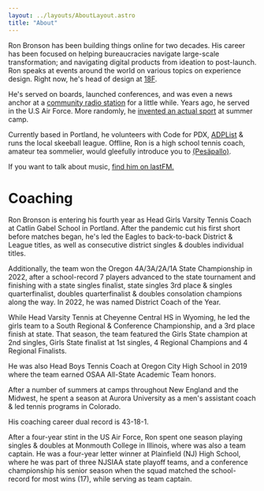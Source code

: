 ```yaml
---
layout: ../layouts/AboutLayout.astro
title: "About"
---
```



Ron Bronson has been building things online for two decades. His career has been focused on helping bureaucracies navigate large-scale transformation; and navigating digital products from ideation to post-launch. Ron speaks at events around the world on various topics on experience design. Right now, he's head of design at [18F](http://18f.gsa.gov/).

He's served on boards, launched conferences, and was even a news anchor at a [community radio station](https://www.podchaser.com/podcasts/daily-local-news-wfhb-492801) for a little while. Years ago, he served in the U.S Air Force. More randomly, he [invented an actual sport](https://en.wikipedia.org/wiki/Tennis_polo) at summer camp.

Currently based in Portland, he volunteers with Code for PDX, [ADPList](https://adplist.org/mentors/ron-bronson) & runs the local skeeball league. Offline, Ron is a high school tennis coach, amateur tea sommelier, would gleefully introduce you to [(Pesäpallo)](https://www.superpesis.fi/uutiset/yhdysvaltalainen-ron-bronson-toteutti-unelmansa-ja-matkusti-suomeen-katsomaan-pesapalloa/). 

If you want to talk about music, [find him on lastFM.](https://www.last.fm/user/statechampion)

# Coaching

Ron Bronson is entering his fourth year as Head Girls Varsity Tennis Coach at Catlin Gabel School in Portland. After the pandemic cut his first short before matches began, he's led the Eagles to back-to-back District & League titles, as well as consecutive district singles & doubles individual titles. 

Additionally, the team won the Oregon 4A/3A/2A/1A State Championship in 2022, after a school-record 7 players advanced to the state tournament and finishing with a state singles finalist, state singles 3rd place & singles quarterfinalist, doubles quarterfinalist & doubles consolation champions along the way. In 2022, he was named District Coach of the Year. 

While Head Varsity Tennis at Cheyenne Central HS in Wyoming, he led the girls team to a South Regional & Conference Championship, and a 3rd place finish at state. That season, the team featured the Girls State champion at 2nd singles, Girls State finalist at 1st singles, 4 Regional Champions and 4 Regional Finalists.

He was also Head Boys Tennis Coach at Oregon City High School in 2019 where the team earned OSAA All-State Academic Team honors.

After a number of summers at camps throughout New England and the Midwest, he spent a season at Aurora University as a men's assistant coach & led tennis programs in Colorado.

His coaching career dual record is 43-18-1.

After a four-year stint in the US Air Force, Ron spent one season playing singles & doubles at Monmouth College in Illinois, where was also a team captain. He was a four-year letter winner at Plainfield (NJ) High School, where he was part of three NJSIAA state playoff teams, and a conference championship his senior season when the squad matched the school-record for most wins (17), while serving as team captain.
